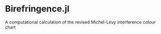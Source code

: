 # Birefringence.jl
A computational calculation of the revised Michel-Lévy interference colour chart
